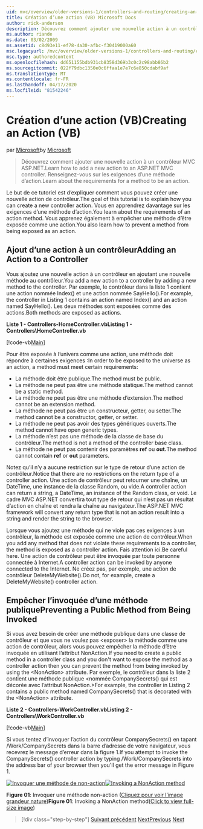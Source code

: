 ```yaml
---
uid: mvc/overview/older-versions-1/controllers-and-routing/creating-an-action-vb
title: Création d’une action (VB) Microsoft Docs
author: rick-anderson
description: Découvrez comment ajouter une nouvelle action à un contrôleur MVC ASP.NET. Renseignez-vous sur les exigences d’une méthode d’action.
ms.author: riande
ms.date: 03/02/2009
ms.assetid: c8d93e11-ef78-4a30-afbc-f30419000a60
msc.legacyurl: /mvc/overview/older-versions-1/controllers-and-routing/creating-an-action-vb
msc.type: authoredcontent
ms.openlocfilehash: dd651155bdb931cb8358d369b3c0c2c98abb86b2
ms.sourcegitcommit: 022f79dbc1350e0c6ffaa1e7e7c6e850cdabf9af
ms.translationtype: MT
ms.contentlocale: fr-FR
ms.lasthandoff: 04/17/2020
ms.locfileid: "81542246"
---
```

# <a name="creating-an-action-vb"></a><span data-ttu-id="64849-104">Création d’une action (VB)</span><span class="sxs-lookup"><span data-stu-id="64849-104">Creating an Action (VB)</span></span>

<span data-ttu-id="64849-105">par [Microsoft](https://github.com/microsoft)</span><span class="sxs-lookup"><span data-stu-id="64849-105">by [Microsoft](https://github.com/microsoft)</span></span>

> <span data-ttu-id="64849-106">Découvrez comment ajouter une nouvelle action à un contrôleur MVC ASP.NET.</span><span class="sxs-lookup"><span data-stu-id="64849-106">Learn how to add a new action to an ASP.NET MVC controller.</span></span> <span data-ttu-id="64849-107">Renseignez-vous sur les exigences d’une méthode d’action.</span><span class="sxs-lookup"><span data-stu-id="64849-107">Learn about the requirements for a method to be an action.</span></span>

<span data-ttu-id="64849-108">Le but de ce tutoriel est d’expliquer comment vous pouvez créer une nouvelle action de contrôleur.</span><span class="sxs-lookup"><span data-stu-id="64849-108">The goal of this tutorial is to explain how you can create a new controller action.</span></span> <span data-ttu-id="64849-109">Vous en apprendrez davantage sur les exigences d’une méthode d’action.</span><span class="sxs-lookup"><span data-stu-id="64849-109">You learn about the requirements of an action method.</span></span> <span data-ttu-id="64849-110">Vous apprenez également à empêcher une méthode d’être exposée comme une action.</span><span class="sxs-lookup"><span data-stu-id="64849-110">You also learn how to prevent a method from being exposed as an action.</span></span>

## <a name="adding-an-action-to-a-controller"></a><span data-ttu-id="64849-111">Ajout d’une action à un contrôleur</span><span class="sxs-lookup"><span data-stu-id="64849-111">Adding an Action to a Controller</span></span>

<span data-ttu-id="64849-112">Vous ajoutez une nouvelle action à un contrôleur en ajoutant une nouvelle méthode au contrôleur.</span><span class="sxs-lookup"><span data-stu-id="64849-112">You add a new action to a controller by adding a new method to the controller.</span></span> <span data-ttu-id="64849-113">Par exemple, le contrôleur dans la liste 1 contient une action nommée Index() et une action nommée SayHello().</span><span class="sxs-lookup"><span data-stu-id="64849-113">For example, the controller in Listing 1 contains an action named Index() and an action named SayHello().</span></span> <span data-ttu-id="64849-114">Les deux méthodes sont exposées comme des actions.</span><span class="sxs-lookup"><span data-stu-id="64849-114">Both methods are exposed as actions.</span></span>

<span data-ttu-id="64849-115">**Liste 1 - Controllers-HomeController.vb**</span><span class="sxs-lookup"><span data-stu-id="64849-115">**Listing 1 - Controllers\HomeController.vb**</span></span>

[!code-vb[Main](creating-an-action-vb/samples/sample1.vb)]

<span data-ttu-id="64849-116">Pour être exposée à l’univers comme une action, une méthode doit répondre à certaines exigences :</span><span class="sxs-lookup"><span data-stu-id="64849-116">In order to be exposed to the universe as an action, a method must meet certain requirements:</span></span>

- <span data-ttu-id="64849-117">La méthode doit être publique.</span><span class="sxs-lookup"><span data-stu-id="64849-117">The method must be public.</span></span>
- <span data-ttu-id="64849-118">La méthode ne peut pas être une méthode statique.</span><span class="sxs-lookup"><span data-stu-id="64849-118">The method cannot be a static method.</span></span>
- <span data-ttu-id="64849-119">La méthode ne peut pas être une méthode d’extension.</span><span class="sxs-lookup"><span data-stu-id="64849-119">The method cannot be an extension method.</span></span>
- <span data-ttu-id="64849-120">La méthode ne peut pas être un constructeur, getter, ou setter.</span><span class="sxs-lookup"><span data-stu-id="64849-120">The method cannot be a constructor, getter, or setter.</span></span>
- <span data-ttu-id="64849-121">La méthode ne peut pas avoir des types génériques ouverts.</span><span class="sxs-lookup"><span data-stu-id="64849-121">The method cannot have open generic types.</span></span>
- <span data-ttu-id="64849-122">La méthode n’est pas une méthode de la classe de base du contrôleur.</span><span class="sxs-lookup"><span data-stu-id="64849-122">The method is not a method of the controller base class.</span></span>
- <span data-ttu-id="64849-123">La méthode ne peut pas contenir des paramètres **ref** ou **out.**</span><span class="sxs-lookup"><span data-stu-id="64849-123">The method cannot contain **ref** or **out** parameters.</span></span>

<span data-ttu-id="64849-124">Notez qu’il n’y a aucune restriction sur le type de retour d’une action de contrôleur.</span><span class="sxs-lookup"><span data-stu-id="64849-124">Notice that there are no restrictions on the return type of a controller action.</span></span> <span data-ttu-id="64849-125">Une action de contrôleur peut retourner une chaîne, un DateTime, une instance de la classe Random, ou vide.</span><span class="sxs-lookup"><span data-stu-id="64849-125">A controller action can return a string, a DateTime, an instance of the Random class, or void.</span></span> <span data-ttu-id="64849-126">Le cadre MVC ASP.NET convertira tout type de retour qui n’est pas un résultat d’action en chaîne et rendra la chaîne au navigateur.</span><span class="sxs-lookup"><span data-stu-id="64849-126">The ASP.NET MVC framework will convert any return type that is not an action result into a string and render the string to the browser.</span></span>

<span data-ttu-id="64849-127">Lorsque vous ajoutez une méthode qui ne viole pas ces exigences à un contrôleur, la méthode est exposée comme une action de contrôleur.</span><span class="sxs-lookup"><span data-stu-id="64849-127">When you add any method that does not violate these requirements to a controller, the method is exposed as a controller action.</span></span> <span data-ttu-id="64849-128">Fais attention ici.</span><span class="sxs-lookup"><span data-stu-id="64849-128">Be careful here.</span></span> <span data-ttu-id="64849-129">Une action de contrôleur peut être invoquée par toute personne connectée à Internet.</span><span class="sxs-lookup"><span data-stu-id="64849-129">A controller action can be invoked by anyone connected to the Internet.</span></span> <span data-ttu-id="64849-130">Ne créez pas, par exemple, une action de contrôleur DeleteMyWebsite().</span><span class="sxs-lookup"><span data-stu-id="64849-130">Do not, for example, create a DeleteMyWebsite() controller action.</span></span>

## <a name="preventing-a-public-method-from-being-invoked"></a><span data-ttu-id="64849-131">Empêcher l’invoquée d’une méthode publique</span><span class="sxs-lookup"><span data-stu-id="64849-131">Preventing a Public Method from Being Invoked</span></span>

<span data-ttu-id="64849-132">Si vous avez besoin de créer une méthode publique dans une classe de contrôleur et que vous ne voulez pas &lt;exposer&gt; la méthode comme une action de contrôleur, alors vous pouvez empêcher la méthode d’être invoquée en utilisant l’attribut NonAction.</span><span class="sxs-lookup"><span data-stu-id="64849-132">If you need to create a public method in a controller class and you don't want to expose the method as a controller action then you can prevent the method from being invoked by using the &lt;NonAction&gt; attribute.</span></span> <span data-ttu-id="64849-133">Par exemple, le contrôleur dans la liste 2 contient une méthode publique &lt;nommée CompanySecrets() qui est décorée avec l’attribut NonAction.&gt;</span><span class="sxs-lookup"><span data-stu-id="64849-133">For example, the controller in Listing 2 contains a public method named CompanySecrets() that is decorated with the &lt;NonAction&gt; attribute.</span></span>

<span data-ttu-id="64849-134">**Liste 2 - Controllers-WorkController.vb**</span><span class="sxs-lookup"><span data-stu-id="64849-134">**Listing 2 - Controllers\WorkController.vb**</span></span>

[!code-vb[Main](creating-an-action-vb/samples/sample2.vb)]

<span data-ttu-id="64849-135">Si vous tentez d’invoquer l’action du contrôleur CompanySecrets() en tapant /Work/CompanySecrets dans la barre d’adresse de votre navigateur, vous recevrez le message d’erreur dans la figure 1.</span><span class="sxs-lookup"><span data-stu-id="64849-135">If you attempt to invoke the CompanySecrets() controller action by typing /Work/CompanySecrets into the address bar of your browser then you'll get the error message in Figure 1.</span></span>

<span data-ttu-id="64849-136">[![Invoquer une méthode de non-action](creating-an-action-vb/_static/image1.jpg)](creating-an-action-vb/_static/image1.png)</span><span class="sxs-lookup"><span data-stu-id="64849-136">[![Invoking a NonAction method](creating-an-action-vb/_static/image1.jpg)](creating-an-action-vb/_static/image1.png)</span></span>

<span data-ttu-id="64849-137">**Figure 01**: Invoquer une méthode non-action ([Cliquez pour voir l’image grandeur nature](creating-an-action-vb/_static/image2.png))</span><span class="sxs-lookup"><span data-stu-id="64849-137">**Figure 01**: Invoking a NonAction method([Click to view full-size image](creating-an-action-vb/_static/image2.png))</span></span>

> [!div class="step-by-step"]
> <span data-ttu-id="64849-138">[Suivant précédent](creating-a-controller-vb.md)
> [Next](aspnet-mvc-controllers-overview-cs.md)</span><span class="sxs-lookup"><span data-stu-id="64849-138">[Previous](creating-a-controller-vb.md)
[Next](aspnet-mvc-controllers-overview-cs.md)</span></span>

